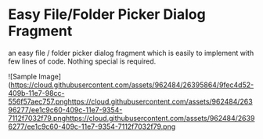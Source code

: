 # Easy File/Folder Picker Dialog Fragment
an easy file / folder picker dialog fragment which is easily to implement with few lines of code. Nothing special is required.

![Sample Image](https://cloud.githubusercontent.com/assets/962484/26395864/9fec4d52-409b-11e7-98cc-556f57aec757.pnghttps://cloud.githubusercontent.com/assets/962484/26396277/ee1c9c60-409c-11e7-9354-7112f7032f79.pnghttps://cloud.githubusercontent.com/assets/962484/26396277/ee1c9c60-409c-11e7-9354-7112f7032f79.png
